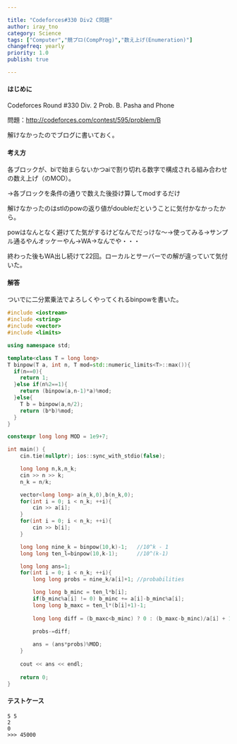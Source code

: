 ```yaml
---

title: "Codeforces#330 Div2 C問題"
author: iray_tno
category: Science
tags: ["Computer","競プロ(CompProg)","数え上げ(Enumeration)"]
changefreq: yearly
priority: 1.0
publish: true

---
```


#### はじめに

Codeforces Round #330 Div. 2 Prob. B. Pasha and Phone

問題：http://codeforces.com/contest/595/problem/B

解けなかったのでブログに書いておく。

<!-- headline -->

#### 考え方

各ブロックが、biで始まらないかつaiで割り切れる数字で構成される組み合わせの数え上げ（のMOD）。

→各ブロックを条件の通りで数えた後掛け算してmodするだけ

解けなかったのはstlのpowの返り値がdoubleだということに気付かなかったから。

powはなんとなく避けてた気がするけどなんでだっけな～→使ってみる→サンプル通るやんオッケーやん→WA→なんでや・・・

終わった後もWA出し続けて22回。ローカルとサーバーでの解が違っていて気付いた。

#### 解答

ついでに二分累乗法でよろしくやってくれるbinpowを書いた。

```cpp
#include <iostream>
#include <string>
#include <vector>
#include <limits>

using namespace std;

template<class T = long long>
T binpow(T a, int n, T mod=std::numeric_limits<T>::max()){
  if(n==0){
    return 1;
  }else if(n%2==1){
    return (binpow(a,n-1)*a)%mod;
  }else{
    T b = binpow(a,n/2);
    return (b*b)%mod;
  }
}

constexpr long long MOD = 1e9+7;

int main() {
    cin.tie(nullptr); ios::sync_with_stdio(false);

    long long n,k,n_k;
    cin >> n >> k;
    n_k = n/k;

    vector<long long> a(n_k,0),b(n_k,0);
    for(int i = 0; i < n_k; ++i){
        cin >> a[i];
    }
    for(int i = 0; i < n_k; ++i){
        cin >> b[i];
    }

    long long nine_k = binpow(10,k)-1;   //10^k - 1
    long long ten_l=binpow(10,k-1);      //10^(k-1)

    long long ans=1;
    for(int i = 0; i < n_k; ++i){
        long long probs = nine_k/a[i]+1; //probabilities

        long long b_minc = ten_l*b[i];
        if(b_minc%a[i] != 0) b_minc += a[i]-b_minc%a[i];
        long long b_maxc = ten_l*(b[i]+1)-1;
        
        long long diff = (b_maxc<b_minc) ? 0 : (b_maxc-b_minc)/a[i] + 1;
        
        probs-=diff;

        ans = (ans*probs)%MOD;
    }
    
    cout << ans << endl;
    
    return 0;
}
```

#### テストケース

```plain
5 5
2
0
>>> 45000
```
